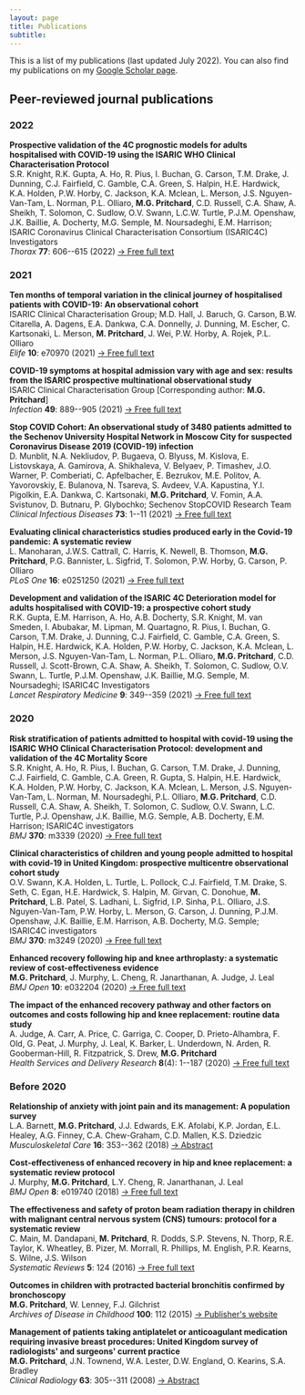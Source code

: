 ```yaml
---
layout: page
title: Publications
subtitle: 
---
```


This is a list of my publications (last updated July 2022). You can also find my publications on my [Google Scholar page](https://scholar.google.co.uk/citations?user=mQRgzdIAAAAJ&hl=en).

## Peer-reviewed journal publications

### 2022

**Prospective validation of the 4C prognostic models for adults hospitalised with COVID-19 using the ISARIC WHO Clinical Characterisation Protocol**  
S.R. Knight, R.K. Gupta, A. Ho, R. Pius, I. Buchan, G. Carson, T.M. Drake, J. Dunning, C.J. Fairfield, C. Gamble, C.A. Green, S. Halpin, H.E. Hardwick, K.A. Holden, P.W. Horby, C. Jackson, K.A. Mclean, L. Merson, J.S. Nguyen-Van-Tam, L. Norman, P.L. Olliaro, **M.G. Pritchard**, C.D. Russell, C.A. Shaw, A. Sheikh, T. Solomon, C. Sudlow, O.V. Swann, L.C.W. Turtle, P.J.M. Openshaw, J.K. Baillie, A. Docherty, M.G. Semple, M. Noursadeghi, E.M. Harrison; ISARIC Coronavirus Clinical Characterisation Consortium (ISARIC4C) Investigators  
_Thorax_ **77**: 606--615 (2022) [&rarr; Free full text](https://thorax.bmj.com/content/77/6/606)

### 2021

**Ten months of temporal variation in the clinical journey of hospitalised patients with COVID-19: An observational cohort**  
ISARIC Clinical Characterisation Group; M.D. Hall, J. Baruch, G. Carson, B.W. Citarella, A. Dagens, E.A. Dankwa, C.A. Donnelly, J. Dunning, M. Escher, C. Kartsonaki, L. Merson, **M. Pritchard**, J. Wei, P.W. Horby, A. Rojek, P.L. Olliaro  
_Elife_ **10**: e70970 (2021) [&rarr; Free full text](https://doi.org/10.7554/elife.70970)

**COVID-19 symptoms at hospital admission vary with age and sex: results from the ISARIC prospective multinational observational study**  
ISARIC Clinical Characterisation Group [Corresponding author: **M.G. Pritchard**]  
_Infection_ **49**: 889--905 (2021) [&rarr; Free full text](https://doi.org/10.1007/s15010-021-01599-5)

**Stop COVID Cohort: An observational study of 3480 patients admitted to the Sechenov University Hospital Network in Moscow City for suspected Coronavirus Disease 2019 (COVID-19) infection**  
D. Munblit, N.A. Nekliudov, P. Bugaeva, O. Blyuss, M. Kislova, E. Listovskaya, A. Gamirova, A. Shikhaleva, V. Belyaev, P. Timashev, J.O. Warner, P. Comberiati, C. Apfelbacher, E. Bezrukov, M.E. Politov, A. Yavorovskiy, E. Bulanova, N. Tsareva, S. Avdeev, V.A. Kapustina, Y.I. Pigolkin, E.A. Dankwa, C. Kartsonaki, **M.G. Pritchard**, V. Fomin, A.A. Svistunov, D. Butnaru, P. Glybochko; Sechenov StopCOVID Research Team  
_Clinical Infectious Diseases_ **73**: 1--11 (2021) [&rarr; Free full text](https://doi.org/10.1093/cid/ciaa1535)

**Evaluating clinical characteristics studies produced early in the Covid-19 pandemic: A systematic review**  
L. Manoharan, J.W.S. Cattrall, C. Harris, K. Newell, B. Thomson, **M.G. Pritchard**, P.G. Bannister, L. Sigfrid, T. Solomon, P.W. Horby, G. Carson, P. Olliaro  
_PLoS One_ **16**: e0251250 (2021) [&rarr; Free full text](https://doi.org/10.1371/journal.pone.0251250)

**Development and validation of the ISARIC 4C Deterioration model for adults hospitalised with COVID-19: a prospective cohort study**  
R.K. Gupta, E.M. Harrison, A. Ho, A.B. Docherty, S.R. Knight, M. van Smeden, I. Abubakar, M. Lipman, M. Quartagno, R. Pius, I. Buchan, G. Carson, T.M. Drake, J. Dunning, C.J. Fairfield, C. Gamble, C.A. Green, S. Halpin, H.E. Hardwick, K.A. Holden, P.W. Horby, C. Jackson, K.A. Mclean, L. Merson, J.S. Nguyen-Van-Tam, L. Norman, P.L. Olliaro, **M.G. Pritchard**, C.D. Russell, J. Scott-Brown, C.A. Shaw, A. Sheikh, T. Solomon, C. Sudlow, O.V. Swann, L. Turtle, P.J.M. Openshaw, J.K. Baillie, M.G. Semple, M. Noursadeghi; ISARIC4C Investigators  
_Lancet Respiratory Medicine_ **9**: 349--359 (2021) [&rarr; Free full text](https://doi.org/10.1016/S2213-2600(20)30559-2)

### 2020

**Risk stratification of patients admitted to hospital with covid-19 using the ISARIC WHO Clinical Characterisation Protocol: development and validation of the 4C Mortality Score**  
S.R. Knight, A. Ho, R. Pius, I. Buchan, G. Carson, T.M. Drake, J. Dunning, C.J. Fairfield, C. Gamble, C.A. Green, R. Gupta, S. Halpin, H.E. Hardwick, K.A. Holden, P.W. Horby, C. Jackson, K.A. Mclean, L. Merson, J.S. Nguyen-Van-Tam, L. Norman, M. Noursadeghi, P.L. Olliaro, **M.G. Pritchard**, C.D. Russell, C.A. Shaw, A. Sheikh, T. Solomon, C. Sudlow, O.V. Swann, L.C. Turtle, P.J. Openshaw, J.K. Baillie, M.G. Semple, A.B. Docherty, E.M. Harrison; ISARIC4C investigators  
_BMJ_ **370**: m3339 (2020) [&rarr; Free full text](https://doi.org/10.1136/bmj.m3339)

**Clinical characteristics of children and young people admitted to hospital with covid-19 in United Kingdom: prospective multicentre observational cohort study**  
O.V. Swann, K.A. Holden, L. Turtle, L. Pollock, C.J. Fairfield, T.M. Drake, S. Seth, C. Egan, H.E. Hardwick, S. Halpin, M. Girvan, C. Donohue, **M. Pritchard**, L.B. Patel, S. Ladhani, L. Sigfrid, I.P. Sinha, P.L. Olliaro, J.S. Nguyen-Van-Tam, P.W. Horby, L. Merson, G. Carson, J. Dunning, P.J.M. Openshaw, J.K. Baillie, E.M. Harrison, A.B. Docherty, M.G. Semple; ISARIC4C investigators  
_BMJ_ **370**: m3249 (2020) [&rarr; Free full text](https://doi.org/10.1136/bmj.m3249)

**Enhanced recovery following hip and knee arthroplasty: a systematic review of cost-effectiveness evidence**  
**M.G. Pritchard**, J. Murphy, L. Cheng, R. Janarthanan, A. Judge, J. Leal  
_BMJ Open_ **10**: e032204 (2020) [&rarr; Free full text](https://doi.org/10.1136/bmjopen-2019-032204)

**The impact of the enhanced recovery pathway and other factors on outcomes and costs following hip and knee replacement: routine data study**  
A. Judge, A. Carr, A. Price, C. Garriga, C. Cooper, D. Prieto-Alhambra, F. Old, G. Peat, J. Murphy, J. Leal, K. Barker, L. Underdown, N. Arden, R. Gooberman-Hill, R. Fitzpatrick, S. Drew, **M.G. Pritchard**  
_Health Services and Delivery Research_ **8**(4): 1--187 (2020) [&rarr; Free full text](https://doi.org/10.3310/hsdr08040)

### Before 2020

**Relationship of anxiety with joint pain and its management: A population survey**  
L.A. Barnett, **M.G. Pritchard**, J.J. Edwards, E.K. Afolabi, K.P. Jordan, E.L. Healey, A.G. Finney, C.A. Chew-Graham, C.D. Mallen, K.S. Dziedzic  
_Musculoskeletal Care_ **16**: 353--362 (2018) [&rarr; Abstract](https://doi.org/10.1002/msc.1243)

**Cost-effectiveness of enhanced recovery in hip and knee replacement: a systematic review protocol**  
J. Murphy, **M.G. Pritchard**, L.Y. Cheng, R. Janarthanan, J. Leal  
_BMJ Open_ **8**: e019740 (2018) [&rarr; Free full text](https://doi.org/10.1136/bmjopen-2017-019740)

**The effectiveness and safety of proton beam radiation therapy in children with malignant central nervous system (CNS) tumours: protocol for a systematic review**  
C. Main, M. Dandapani, **M. Pritchard**, R. Dodds, S.P. Stevens, N. Thorp, R.E. Taylor, K. Wheatley, B. Pizer, M. Morrall, R. Phillips, M. English, P.R. Kearns, S. Wilne, J.S. Wilson  
_Systematic Reviews_ **5**: 124 (2016) [&rarr; Free full text](https://doi.org/10.1186/s13643-016-0285-6)

**Outcomes in children with protracted bacterial bronchitis confirmed by bronchoscopy**  
**M.G. Pritchard**, W. Lenney, F.J. Gilchrist  
_Archives of Disease in Childhood_ **100**: 112 (2015) [&rarr; Publisher's website](https://doi.org/10.1136/archdischild-2014-307284) 

**Management of patients taking antiplatelet or anticoagulant medication requiring invasive breast procedures: United Kingdom survey of radiologists' and surgeons' current practice**  
**M.G. Pritchard**, J.N. Townend, W.A. Lester, D.W. England, O. Kearins, S.A. Bradley  
_Clinical Radiology_ **63**: 305--311 (2008) [&rarr; Abstract](https://doi.org/10.1016/j.crad.2007.09.006)
